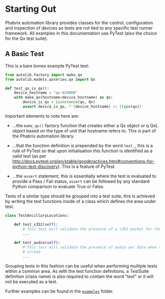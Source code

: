 # Starting Out
Phabrix automation library provides classes for the control, configuration and inspection of devices so tests are not 
tied to any specific test runner framework. All examples in this documentation use PyTest (also the choice for the Qx
test suite). 

## A Basic Test
This is a bare bones example PyTest test:

```python
from autolib.factory import make_qx
from autolib.models.qxseries.qx import Qx

def test_qx_is_qx():
    device_hostname = "qx-020008"
    with make_qx(hostname=device_hostname) as qx:
        device_is_qx = isinstance(qx, Qx)
        assert device_is_qx, f'{device_hostname} is {type(qx)}'
```

Important elements to note here are:
 
* ...the `make_qx()` factory function that creates either a Qx object or q QxL object based on the type of unit that
  hostname refers to. This is part of the Phabrix automation library. 

* ...that the function definition is prepended by the word `test_`, this is a rule of 
PyTest so that upon initialisation this function is identified as a valid test (as per
http://docs.pytest.org/en/stable/goodpractices.html#conventions-for-python-test-discovery). This is a feature
of PyTest.

* ...the `assert` statement, this is essentially where the test is evaluated to provide
a Pass / Fail status, `assert` can be followed by any standard Python comparison to evaluate True or False.

Tests of a similar type should be grouped into a test suite, this is achieved by writing the test functions inside of a 
class which defines the area under test.

```python
class TestAncillaryLocations:

    def test_s352(self):
        # This test will validate the presence of a s352 packet for the current standard            
        ...
        
    def test_audio(self):
        # This test will validate the presence of audio anc data when valid, embedded audio is detected in the SDI 
        # stream
        ... 
```         
   
Grouping tests in this fashion can be useful when performing multiple tests within a common area. As with the test function
definitions, a TestSuite definition (class name) is also required to contain the word "test" or it will not be executed 
as a test.

Further examples can be found in the [`examples`](worked_examples.md) folder.
